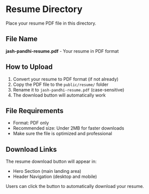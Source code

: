 # Resume Directory

Place your resume PDF file in this directory.

## File Name
**jash-pandhi-resume.pdf** - Your resume in PDF format

## How to Upload
1. Convert your resume to PDF format (if not already)
2. Copy the PDF file to the `public/resume/` folder
3. Rename it to `jash-pandhi-resume.pdf` (case-sensitive)
4. The download button will automatically work

## File Requirements
- Format: PDF only
- Recommended size: Under 2MB for faster downloads
- Make sure the file is optimized and professional

## Download Links
The resume download button will appear in:
- Hero Section (main landing area)
- Header Navigation (desktop and mobile)

Users can click the button to automatically download your resume.

